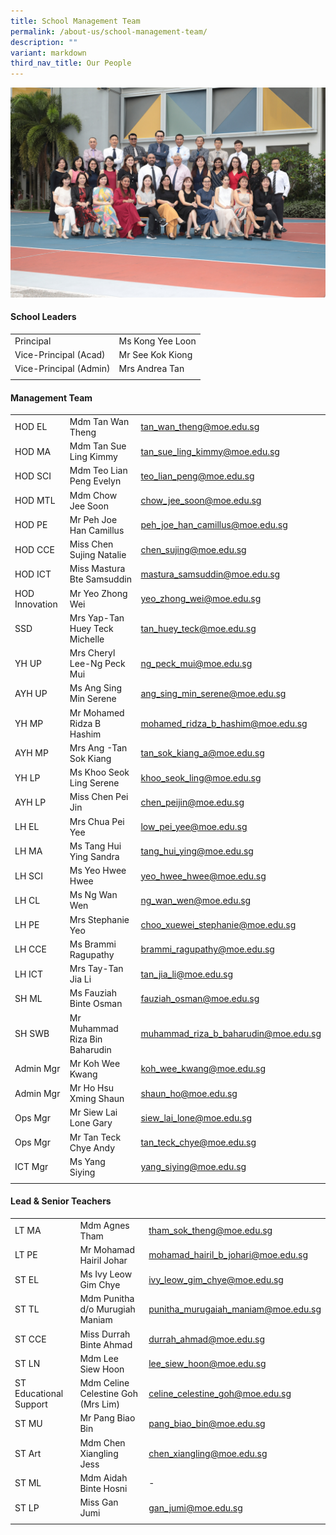 ```yaml
---
title: School Management Team
permalink: /about-us/school-management-team/
description: ""
variant: markdown
third_nav_title: Our People
---
```

![](/images/Staff/key%20personnel%202023.jpg)

#### **School Leaders**

| | |
| -------- | -------- |
| Principal | Ms Kong Yee Loon |
| Vice-Principal (Acad) | Mr See Kok Kiong |
| Vice-Principal (Admin) | Mrs Andrea Tan |
| | |

#### **Management Team**
	
| | | |
| -------- | -------- | -------- |
| HOD EL | Mdm Tan Wan Theng | tan_wan_theng@moe.edu.sg |
| HOD MA | Mdm Tan Sue Ling Kimmy | tan_sue_ling_kimmy@moe.edu.sg |
| HOD SCI | Mdm Teo Lian Peng Evelyn | teo_lian_peng@moe.edu.sg |
| HOD MTL | Mdm Chow Jee Soon | chow_jee_soon@moe.edu.sg |
| HOD PE | Mr Peh Joe Han Camillus | peh_joe_han_camillus@moe.edu.sg |
| HOD CCE | Miss Chen Sujing Natalie | chen_sujing@moe.edu.sg |
| HOD ICT | Miss Mastura Bte Samsuddin | mastura_samsuddin@moe.edu.sg |
| HOD Innovation | Mr Yeo Zhong Wei |	yeo_zhong_wei@moe.edu.sg |
| SSD | Mrs Yap-Tan Huey Teck Michelle | tan_huey_teck@moe.edu.sg |
| YH UP | Mrs Cheryl Lee-Ng Peck Mui | ng_peck_mui@moe.edu.sg |
| AYH UP | Ms Ang Sing Min Serene | ang_sing_min_serene@moe.edu.sg |
| YH MP | Mr Mohamed Ridza B Hashim | mohamed_ridza_b_hashim@moe.edu.sg |
| AYH MP | Mrs Ang -Tan Sok Kiang | tan_sok_kiang_a@moe.edu.sg |
| YH LP | Ms Khoo Seok Ling Serene |	khoo_seok_ling@moe.edu.sg |
| AYH LP | Miss Chen Pei Jin |	chen_peijin@moe.edu.sg |
| LH EL | Mrs Chua Pei Yee| low_pei_yee@moe.edu.sg |
| LH MA | Ms Tang Hui Ying Sandra | tang_hui_ying@moe.edu.sg |
| LH SCI | Ms Yeo Hwee Hwee | yeo_hwee_hwee@moe.edu.sg |
| LH CL | Ms Ng Wan Wen | ng_wan_wen@moe.edu.sg |
| LH PE | Mrs Stephanie Yeo | choo_xuewei_stephanie@moe.edu.sg |
| LH CCE | Ms Brammi Ragupathy |	brammi_ragupathy@moe.edu.sg |
| LH ICT | Mrs Tay-Tan Jia Li |	tan_jia_li@moe.edu.sg |
| SH ML | Ms Fauziah Binte Osman | fauziah_osman@moe.edu.sg |
| SH SWB | Mr Muhammad Riza Bin Baharudin | muhammad_riza_b_baharudin@moe.edu.sg |
| Admin Mgr | Mr Koh Wee Kwang | koh_wee_kwang@moe.edu.sg |
| Admin Mgr | Mr Ho Hsu Xming Shaun |	shaun_ho@moe.edu.sg |
| Ops Mgr | Mr Siew Lai Lone Gary |	siew_lai_lone@moe.edu.sg |
| Ops Mgr  | Mr Tan Teck Chye Andy  | tan_teck_chye@moe.edu.sg |
| ICT Mgr  | Ms Yang Siying| yang_siying@moe.edu.sg |
| | |


#### **Lead & Senior Teachers**
	
| | | |
| -------- | -------- | -------- |
| LT MA | Mdm Agnes Tham | tham_sok_theng@moe.edu.sg |
| LT PE |  Mr Mohamad Hairil Johar | mohamad_hairil_b_johari@moe.edu.sg |
| ST EL | Ms Ivy Leow Gim Chye | ivy_leow_gim_chye@moe.edu.sg |
| ST TL | Mdm Punitha d/o Murugiah Maniam | punitha_murugaiah_maniam@moe.edu.sg |
| ST CCE | Miss Durrah Binte Ahmad | durrah_ahmad@moe.edu.sg |
| ST LN | Mdm Lee Siew Hoon | lee_siew_hoon@moe.edu.sg |
| ST Educational Support | Mdm Celine Celestine Goh (Mrs Lim) | celine_celestine_goh@moe.edu.sg |
| ST MU | Mr Pang Biao Bin | pang_biao_bin@moe.edu.sg |
| ST Art | Mdm Chen Xiangling Jess | chen_xiangling@moe.edu.sg |
| ST ML | Mdm Aidah Binte Hosni | - |
| ST LP | Miss Gan Jumi | gan_jumi@moe.edu.sg |
| | |